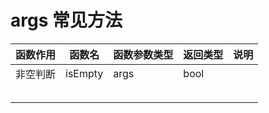 # args 常见方法

| 函数作用 | 函数名  | 函数参数类型 | 返回类型 | 说明 |
| -------- | ------- | ------------ | -------- | ---- |
| 非空判断 | isEmpty | args         | bool     |      |
|          |         |              |          |      |
|          |         |              |          |      |
|          |         |              |          |      |
|          |         |              |          |      |
|          |         |              |          |      |
